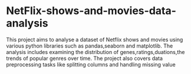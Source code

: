 # NetFlix-shows-and-movies-data-analysis
This project aims to analyse a dataset of Netflix shows and movies using various python libraries such as pandas,seaborn and matplotlib. The analysis includes examining the distribution of genes,ratings,duations,the trends of popular genres over time. The project also covers data preprocessing tasks like splitting columns and handling missing value
